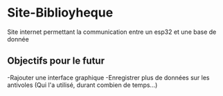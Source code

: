 # Site-Biblioyheque
Site internet permettant la communication entre un esp32 et une base de donnée

## Objectifs pour le futur
-Rajouter une interface graphique 
-Enregistrer plus de données sur les antivoles (Qui l'a utilisé, durant combien de temps...)
